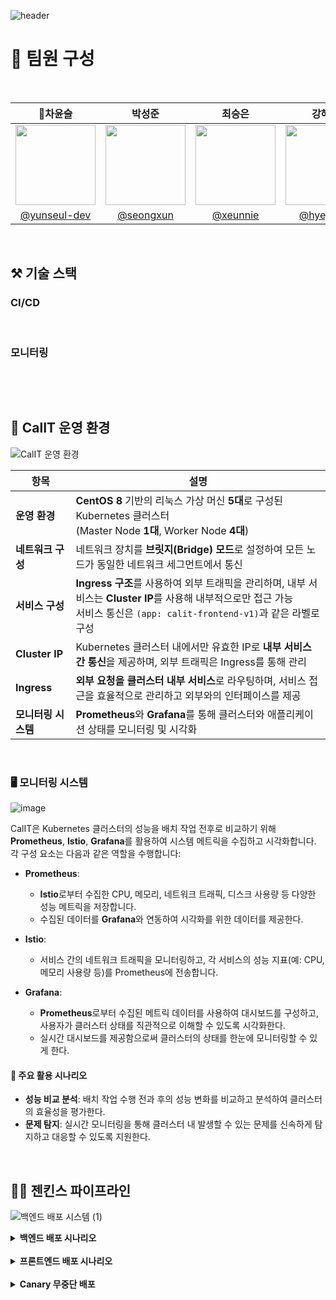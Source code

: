 ![header](https://capsule-render.vercel.app/api?type=venom&color=auto&height=300&section=header&text=CalIT&fontSize=50&desc=📆Optimize%20Your%20Workspace%20Scrum%20Management&descAlignY=60)

# 👀 팀원 구성

<br>

|                    **👑차윤슬**                      |                  **박성준**                   |                 **최승은**                  |                     **강혜정**                     |             **지연희**              |
|:------------------------------------------------:|:------------------------------------------:|:----------------------------------------:|:-----------------------------------------------:|:--------------------------------:|
| <img src="https://github.com/user-attachments/assets/8d255376-5ae9-4685-8f11-cd4b18a4bb55" width="128px"/> | <img src="https://github.com/user-attachments/assets/f49055cf-2b4d-41ac-bb7d-98b47d257c4b" width="128px"/> | <img src="https://github.com/user-attachments/assets/21e6cee5-c2f0-4c94-9a0a-938053c5342b" width="128px"/> | <img src="https://github.com/user-attachments/assets/813020ee-ef97-4f44-becd-38ef55a778b1" width="128px"/> | <img src="https://github.com/user-attachments/assets/cefb90f7-237b-4613-b6e2-89e1c40c00f3" width="128px"/> |
| [@yunseul-dev](https://github.com/yunseul-dev) | [@seongxun](https://github.com/seongxun) | [@xeunnie](https://github.com/xeunnie) | [ @hyejeung](https://github.com/hyejeung) | [@Aqulog](https://github.com/Aqulog) |


<br/>

## ⚒️ 기술 스택

### CI/CD
<img src="https://img.shields.io/badge/Git-000?style=style&logo=Git&logoColor=F05032&color=white" alt=""> <img src="https://img.shields.io/badge/GitHub-181717?style=flat&logo=GitHub&logoColor=black&color=white" alt=""> <img src="https://img.shields.io/badge/Jenkins-D24939?style=flat&logo=jenkins&logoColor=D24939&color=white" alt=""> <img src="https://img.shields.io/badge/Docker-2496ED?style=flat&logo=Docker&logoColor=2496ED&color=white" alt=""> <img src="https://img.shields.io/badge/Kubernetes-326CE5?style=flat&logo=Kubernetes&logoColor=326CE5&color=white" alt="">
### 모니터링
<img src="https://img.shields.io/badge/Prometheus-181717?style=flat&logo=Prometheus&logoColor=E6522C&color=white" alt=""> <img src="https://img.shields.io/badge/Grafana-181717?style=flat&logo=Grafana&logoColor=F46800&color=white" alt="">

<br>

## 📆 CalIT 운영 환경

![CalIT 운영 환경](https://github.com/user-attachments/assets/72eb170f-9e90-4a0b-9734-fdc686eb67dc)


| 항목                | 설명                                                                                                                                                   |
|---------------------|--------------------------------------------------------------------------------------------------------------------------------------------------------|
| **운영 환경**       | **CentOS 8** 기반의 리눅스 가상 머신 **5대**로 구성된 Kubernetes 클러스터 <br> (Master Node **1대**, Worker Node **4대**)                               |
| **네트워크 구성**   | 네트워크 장치를 **브릿지(Bridge) 모드**로 설정하여 모든 노드가 동일한 네트워크 세그먼트에서 통신                                                          |
| **서비스 구성**     | **Ingress 구조**를 사용하여 외부 트래픽을 관리하며, 내부 서비스는 **Cluster IP**를 사용해 내부적으로만 접근 가능 <br> 서비스 통신은 `(app: calit-frontend-v1)`과 같은 라벨로 구성  |
| **Cluster IP**      | Kubernetes 클러스터 내에서만 유효한 IP로 **내부 서비스 간 통신**을 제공하며, 외부 트래픽은 Ingress를 통해 관리                                               |
| **Ingress**         | **외부 요청을 클러스터 내부 서비스**로 라우팅하며, 서비스 접근을 효율적으로 관리하고 외부와의 인터페이스를 제공                                            |
| **모니터링 시스템** | **Prometheus**와 **Grafana**를 통해 클러스터와 애플리케이션 상태를 모니터링 및 시각화                                                                     |


<br>

### 🖥️ 모니터링 시스템

![image](https://github.com/user-attachments/assets/ba19b257-68ce-4697-a61b-3a3a8e2f527b)


CalIT은 Kubernetes 클러스터의 성능을 배치 작업 전후로 비교하기 위해 **Prometheus**, **Istio**, **Grafana**를 활용하여 시스템 메트릭을 수집하고 시각화합니다. 각 구성 요소는 다음과 같은 역할을 수행합니다:

- **Prometheus**:
  - **Istio**로부터 수집한 CPU, 메모리, 네트워크 트래픽, 디스크 사용량 등 다양한 성능 메트릭을 저장합니다.
  - 수집된 데이터를 **Grafana**와 연동하여 시각화를 위한 데이터를 제공한다.

- **Istio**:
  - 서비스 간의 네트워크 트래픽을 모니터링하고, 각 서비스의 성능 지표(예: CPU, 메모리 사용량 등)를 Prometheus에 전송합니다.
  
- **Grafana**:
  - **Prometheus**로부터 수집된 메트릭 데이터를 사용하여 대시보드를 구성하고, 사용자가 클러스터 상태를 직관적으로 이해할 수 있도록 시각화한다.
  - 실시간 대시보드를 제공함으로써 클러스터의 상태를 한눈에 모니터링할 수 있게 한다.
  
#### 📝 주요 활용 시나리오
- **성능 비교 분석**: 배치 작업 수행 전과 후의 성능 변화를 비교하고 분석하여 클러스터의 효율성을 평가한다.
- **문제 탐지**: 실시간 모니터링을 통해 클러스터 내 발생할 수 있는 문제를 신속하게 탐지하고 대응할 수 있도록 지원한다.

<br>

## ⛓️‍💥 젠킨스 파이프라인
![백엔드 배포 시스템 (1)](https://github.com/user-attachments/assets/9e669be0-a091-4495-ace9-4e03512e4f5e)

<details>
  <summary><b>백엔드 배포 시나리오</b></summary>
  <div markdown="1">

🛠 백엔드 배포 시나리오

	1.	개발자가 백엔드 코드의 변경 사항을 GitHub에 푸시
	2.	GitHub에서 Webhook을 통해 Jenkins로 알림 전송
	3.	Jenkins 파이프라인 실행
 
	•	Git Clone: Jenkins가 GitHub에서 프로젝트 코드 클론
	•	Project Clean: 프로젝트를 정리하고, 불필요한 파일 제거
	•	Project Compile: 코드 컴파일
	•	Project Test: 코드 테스트 진행
	•	Project Build: 테스트가 성공하면 프로젝트 빌드 완료
	•	Docker Build: 빌드된 프로젝트를 기반으로 Docker 이미지 생성
	•	Docker Push: 생성된 Docker 이미지를 Docker Hub로 푸시
 
	4.	K8S 마스터는 Docker Hub에서 업데이트된 이미지를 받아 백엔드 서버에 배포
	5.	배포가 성공적으로 완료되면 Jenkins가 Discord를 통해 배포 성공 알림을 전송(만약 배포가 실패할 경우, Discord에 실패 알림이 전송)


  </div>
</details>

<br>

<details>
  <summary><b>프론트엔드 배포 시나리오</b></summary>
  <div markdown="1">

  🛠 프론트엔드 배포 시나리오

	1.	개발자가 프론트엔드 코드의 변경 사항을 GitHub에 푸시합니다.
	2.	GitHub에서 Webhook을 통해 Jenkins로 알림 전송
	3.	Jenkins 파이프라인 실행
 
	•	Git Clone: Jenkins가 GitHub에서 프론트엔드 프로젝트 코드 클론
	•	Project Clean: 프로젝트를 정리하고, 불필요한 파일 제거
	•	Project Compile: 프론트엔드 코드 컴파일
	•	Project Test: 컴파일된 코드에 대한 테스트 진행
	•	Project Build: 테스트가 성공하면 프로젝트 빌드 완료
	•	Docker Build: 빌드된 프로젝트를 기반으로 Docker 이미지 생성
	•	Docker Push: 생성된 Docker 이미지를 Docker Hub로 푸시
 
	4.	K8S 마스터는 Docker Hub에서 업데이트된 이미지를 받아 프론트엔드 서버에 배포합니다.
	5.	배포가 성공적으로 완료되면 Jenkins가 Discord를 통해 배포 성공 알림을 전송(만약 배포가 실패할 경우, Discord에 실패 알림이 전송)

  </div>
</details>

<br>

<details>
  <summary><b>Canary 무중단 배포</b></summary>
  <div markdown="1">

- **Canary 무중단 배포**:
  - 애플리케이션의 새 버전을 점진적으로 배포하여, 사용자에게 영향을 최소화하면서 문제를 빠르게 발견하고 해결할 수 있는 전략 중 하나입니다.
  - 일정 비율 배포를 통해 현재 버전과 이전 버전에 대한 피드백을 받을 수 있고, UI 개선과 성능 개선이 사용자 경험에 도움이 되는지 확인해 볼 수 있어 선택하게 되었습니다.



  </div>
</details>



